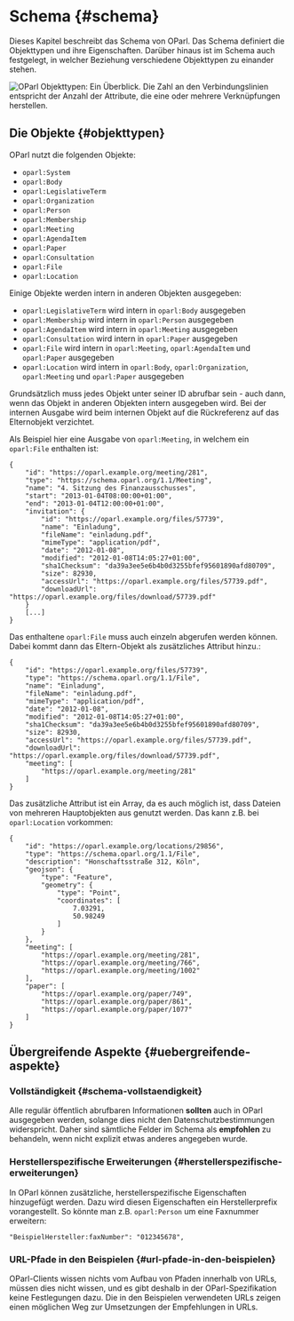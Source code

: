 # Schema {#schema}

Dieses Kapitel beschreibt das Schema von OParl. Das Schema definiert
die Objekttypen und ihre Eigenschaften. Darüber hinaus ist im Schema
auch festgelegt, in welcher Beziehung verschiedene Objekttypen zu
einander stehen.

![OParl Objekttypen: Ein Überblick. Die Zahl an den Verbindungslinien entspricht der Anzahl der Attribute, die eine oder mehrere Verknüpfungen herstellen.](build/src/images/objekttypen_graph.png)

## Die Objekte {#objekttypen}

OParl nutzt die folgenden Objekte:

* `oparl:System`
* `oparl:Body`
* `oparl:LegislativeTerm`
* `oparl:Organization`
* `oparl:Person`
* `oparl:Membership`
* `oparl:Meeting`
* `oparl:AgendaItem`
* `oparl:Paper`
* `oparl:Consultation`
* `oparl:File`
* `oparl:Location`

Einige Objekte werden intern in anderen Objekten ausgegeben:

* `oparl:LegislativeTerm` wird intern in `oparl:Body` ausgegeben
* `oparl:Membership` wird intern in `oparl:Person` ausgegeben
* `oparl:AgendaItem` wird intern in `oparl:Meeting` ausgegeben
* `oparl:Consultation` wird intern in `oparl:Paper` ausgegeben
* `oparl:File` wird intern in `oparl:Meeting`, `oparl:AgendaItem` und `oparl:Paper` ausgegeben
* `oparl:Location` wird intern in `oparl:Body`, `oparl:Organization`,
  `oparl:Meeting` und `oparl:Paper` ausgegeben

Grundsätzlich muss jedes Objekt unter seiner ID abrufbar sein - auch dann, wenn
das Objekt in anderen Objekten intern ausgegeben wird. Bei der internen Ausgabe
wird beim internen Objekt auf die Rückreferenz auf das Elternobjekt verzichtet.

Als Beispiel hier eine Ausgabe von `oparl:Meeting`, in welchem ein `oparl:File` enthalten
ist:

~~~~~  {#objekte_example1 .json}
{
    "id": "https://oparl.example.org/meeting/281",
    "type": "https://schema.oparl.org/1.1/Meeting",
    "name": "4. Sitzung des Finanzausschusses",
    "start": "2013-01-04T08:00:00+01:00",
    "end": "2013-01-04T12:00:00+01:00",
    "invitation": {
        "id": "https://oparl.example.org/files/57739",
        "name": "Einladung",
        "fileName": "einladung.pdf",
        "mimeType": "application/pdf",
        "date": "2012-01-08",
        "modified": "2012-01-08T14:05:27+01:00",
        "sha1Checksum": "da39a3ee5e6b4b0d3255bfef95601890afd80709",
        "size": 82930,
        "accessUrl": "https://oparl.example.org/files/57739.pdf",
        "downloadUrl": "https://oparl.example.org/files/download/57739.pdf"
    }
    [...]
}
~~~~~

Das enthaltene `oparl:File` muss auch einzeln abgerufen werden können. Dabei kommt
dann das Eltern-Objekt als zusätzliches Attribut hinzu.:

~~~~~  {#objekte_example2 .json}
{
    "id": "https://oparl.example.org/files/57739",
    "type": "https://schema.oparl.org/1.1/File",
    "name": "Einladung",
    "fileName": "einladung.pdf",
    "mimeType": "application/pdf",
    "date": "2012-01-08",
    "modified": "2012-01-08T14:05:27+01:00",
    "sha1Checksum": "da39a3ee5e6b4b0d3255bfef95601890afd80709",
    "size": 82930,
    "accessUrl": "https://oparl.example.org/files/57739.pdf",
    "downloadUrl": "https://oparl.example.org/files/download/57739.pdf",
    "meeting": [
        "https://oparl.example.org/meeting/281"
    ]
}
~~~~~

Das zusätzliche Attribut ist ein Array, da es auch möglich ist, dass Dateien
von mehreren Hauptobjekten aus genutzt werden. Das kann z.B. bei `oparl:Location`
vorkommen:

~~~~~  {#objekte_example2 .json}
{
    "id": "https://oparl.example.org/locations/29856",
    "type": "https://schema.oparl.org/1.1/File",
    "description": "Honschaftsstraße 312, Köln",
    "geojson": {
        "type": "Feature",
        "geometry": {
            "type": "Point",
            "coordinates": [
                7.03291,
                50.98249
            ]
        }
    },
    "meeting": [
        "https://oparl.example.org/meeting/281",
        "https://oparl.example.org/meeting/766",
        "https://oparl.example.org/meeting/1002"
    ],
    "paper": [
        "https://oparl.example.org/paper/749",
        "https://oparl.example.org/paper/861",
        "https://oparl.example.org/paper/1077"
    ]
}
~~~~~


## Übergreifende Aspekte {#uebergreifende-aspekte}

### Vollständigkeit {#schema-vollstaendigkeit}

Alle regulär öffentlich abrufbaren Informationen **sollten** auch in OParl
ausgegeben werden, solange dies nicht den Datenschutzbestimmungen widerspricht.
Daher sind sämtliche Felder im Schema als **empfohlen** zu behandeln, wenn
nicht explizit etwas anderes angegeben wurde.

### Herstellerspezifische Erweiterungen {#herstellerspezifische-erweiterungen}

In OParl können zusätzliche, herstellerspezifische Eigenschaften hinzugefügt werden.
Dazu wird diesen Eigenschaften ein Herstellerprefix vorangestellt. So könnte man z.B.
`oparl:Person` um eine Faxnummer erweitern:

~~~~~
"BeispielHersteller:faxNumber": "012345678",
~~~~~

### URL-Pfade in den Beispielen {#url-pfade-in-den-beispielen}

OParl-Clients wissen nichts vom Aufbau von Pfaden innerhalb von URLs,
müssen dies nicht wissen, und es gibt deshalb in der OParl-Spezifikation
keine Festlegungen dazu. Die in den Beispielen verwendeten URLs zeigen einen
möglichen Weg zur Umsetzungen der Empfehlungen in URLs.
